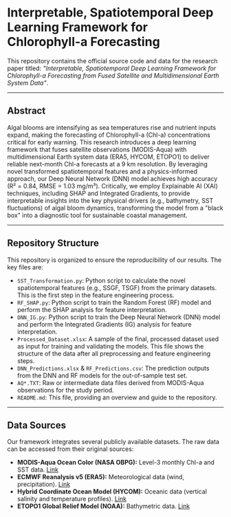 # Interpretable, Spatiotemporal Deep Learning Framework for Chlorophyll-a Forecasting

This repository contains the official source code and data for the research paper titled: *"Interpretable, Spatiotemporal Deep Learning Framework for Chlorophyll-a Forecasting from Fused Satellite and Multidimensional Earth System Data"*.

---

## Abstract
Algal blooms are intensifying as sea temperatures rise and nutrient inputs expand, making the forecasting of Chlorophyll-a (Chl-a) concentrations critical for early warning. This research introduces a deep learning framework that fuses satellite observations (MODIS-Aqua) with multidimensional Earth system data (ERA5, HYCOM, ETOPO1) to deliver reliable next-month Chl-a forecasts at a 9 km resolution. By leveraging novel transformed spatiotemporal features and a physics-informed approach, our Deep Neural Network (DNN) model achieves high accuracy (R² = 0.84, RMSE = 1.03 mg/m³). Critically, we employ Explainable AI (XAI) techniques, including SHAP and Integrated Gradients, to provide interpretable insights into the key physical drivers (e.g., bathymetry, SST fluctuations) of algal bloom dynamics, transforming the model from a "black box" into a diagnostic tool for sustainable coastal management.

---

## Repository Structure
This repository is organized to ensure the reproducibility of our results. The key files are:

-   `SST_Transformation.py`: Python script to calculate the novel spatiotemporal features (e.g., SSGF, TSGF) from the primary datasets. This is the first step in the feature engineering process.
-   `RF_SHAP.py`: Python script to train the Random Forest (RF) model and perform the SHAP analysis for feature interpretation.
-   `DNN_IG.py`: Python script to train the Deep Neural Network (DNN) model and perform the Integrated Gradients (IG) analysis for feature interpretation.
-   `Processed_Dataset.xlsx`: A sample of the final, processed dataset used as input for training and validating the models. This file shows the structure of the data after all preprocessing and feature engineering steps.
-   `DNN_Predictions.xlsx` & `RF_Predictions.csv`: The prediction outputs from the DNN and RF models for the out-of-sample test set.
-   `AQ*.TXT`: Raw or intermediate data files derived from MODIS-Aqua observations for the study period.
-   `README.md`: This file, providing an overview and guide to the repository.

---

## Data Sources
Our framework integrates several publicly available datasets. The raw data can be accessed from their original sources:

* **MODIS-Aqua Ocean Color (NASA OBPG):** Level-3 monthly Chl-a and SST data. [Link](https://oceancolor.gsfc.nasa.gov/)
* **ECMWF Reanalysis v5 (ERA5):** Meteorological data (wind, precipitation). [Link](https://www.ecmwf.int/en/forecasts/datasets/reanalysis-datasets/era5)
* **Hybrid Coordinate Ocean Model (HYCOM):** Oceanic data (vertical salinity and temperature profiles). [Link](https://www.hycom.org/)
* **ETOPO1 Global Relief Model (NOAA):** Bathymetric data. [Link](https://www.ngdc.noaa.gov/mgg/global/)
